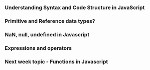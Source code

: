 ### Understanding Syntax and Code Structure in JavaScript

### Primitive and Reference data types?


### NaN, null, undefined in Javascript

### Expressions and operators

### Next week topic - Functions in Javascript
